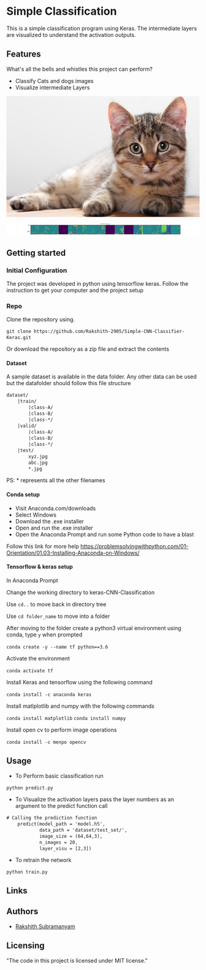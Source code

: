 # Simple Classification

This is a simple classification program using Keras. The intermediate layers are visualized to understand the activation outputs.

## Features

What's all the bells and whistles this project can perform?
* Classify Cats and dogs images
* Visualize intermediate Layers


![Test Image](dataset/test_set/cat_or_dog_2.jpg)

![Convolution 2D](feature_map.png)



## Getting started

### Initial Configuration

The project was developed in python using tensorflow keras. Follow the instruction to get your computer and the project setup

### Repo
Clone the repository using.
```shell
git clone https://github.com/Rakshith-2905/Simple-CNN-Classifier-Keras.git
```

Or download the repository as a zip file and extract the contents

#### Dataset
A sample dataset is available in the data folder.
Any other data can be used but the datafolder should follow this file structure

    dataset/
        |train/
            |class-A/
            |class-B/
            |class-*/        
        |valid/
            |class-A/
            |class-B/
            |class-*/
        |test/
            xyz.jpg
            abc.jpg
            *.jpg
PS: * represents all the other filenames

#### Conda setup

* Visit Anaconda.com/downloads
* Select Windows
* Download the .exe installer
* Open and run the .exe installer
* Open the Anaconda Prompt and run some Python code to have a blast

Follow this link for more help
    https://problemsolvingwithpython.com/01-Orientation/01.03-Installing-Anaconda-on-Windows/

#### Tensorflow & keras setup

In Anaconda Prompt 

Change the working directory to keras-CNN-Classification

Use  ```cd..``` to move back in directory tree

Use ```cd folder_name``` to move into a folder 


After moving to the folder create a python3 virtual environment using conda, type ``y`` when prompted

```conda create -y --name tf python==3.6```


Activate the environment

``` conda activate tf ```

Install Keras and tensorflow using the following command

```conda install -c anaconda keras```

Install matlplotlib and numpy with the following commands

```conda install matplotlib```
```conda install numpy```

Install open cv to perform image operations

```conda install -c menpo opencv```

## Usage

* To Perform basic classification run
```shell
python predict.py
```
* To Visualize the activation layers pass the layer numbers as an argument to the predict function call
```
# Calling the prediction function
    predict(model_path = 'model.h5', 
            data_path = 'dataset/test_set/', 
            image_size = (64,64,3),
            n_images = 20,
            layer_visu = [2,3])
```
* To retrain the network
```
python train.py
```

## Links

## Authors
- [Rakshith Subramanyam](https://github.com/rakshith-2905)


## Licensing

"The code in this project is licensed under MIT license."
